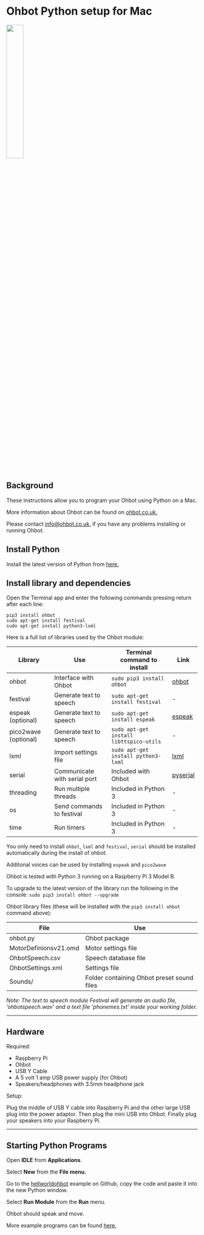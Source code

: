 # Ohbot Python setup for Mac

<a href="http://whoosh.co.uk/ohbothelp/images/eyes.gif" target="_blank"><img src="http://whoosh.co.uk/ohbothelp/images/eyes.gif" border="0" width = "30%"/></a>


Background
-----

These instructions allow you to program your Ohbot using Python on a Mac.

More information about Ohbot can be found on [ohbot.co.uk.](http://www.ohbot.co.uk)

Please contact [info@ohbot.co.uk.](info@ohbot.co.uk) if you have any problems installing or running Ohbot.


Install Python
--------

Install the latest version of Python from [here.](https://www.python.org/downloads/)


Install library and dependencies
----------

Open the Terminal app and enter the following commands pressing return after each line:

``pip3 install ohbot`` <br>
``sudo apt-get install festival`` <br>
``sudo apt-get install python3-lxml`` <br>

Here is a full list of libraries used by the Ohbot module:

| Library    | Use         | Terminal command to install  |Link |
| ---------- |-------------| -----------------------------|-----|
| ohbot   | Interface with Ohbot          | ```sudo pip3 install ohbot``` |[ohbot](https://github.com/ohbot/ohbot/) |
| festival    | Generate text to speech  | ```sudo apt-get install festival```  |- |
| espeak (optional)    | Generate text to speech  | ```sudo apt-get install espeak```  |[espeak](http://espeak.sourceforge.net/) |
| pico2wave (optional)    | Generate text to speech  | ```sudo apt-get install libttspico-utils```  |-|
| lxml    | Import settings file          | ```sudo apt-get install python3-lxml``` |[lxml](https://github.com/lxml/lxml) |
| serial    | Communicate with serial port | Included with Ohbot |[pyserial](https://github.com/pyserial/pyserial/) |
| threading    | Run multiple threads     | Included in Python 3  |- |
| os    | Send commands to festival       | Included in Python 3  |- |
| time    | Run timers                    | Included in Python 3  |- |


You only need to install ```ohbot```, ```lxml``` and ```festival```, ```serial``` should be installed automatically during the install of ohbot. 

Additonal voices can be used by installing ```espeak``` and ```pico2wave```

Ohbot is tested with Python 3 running on a Raspberry Pi 3 Model B. 

To upgrade to the latest version of the library run the following in the console:
```sudo pip3 install ohbot --upgrade```


Ohbot library files (these will be installed with the `pip3 install ohbot` command above):

| File    | Use         |
| ---------- |------------|
| ohbot.py   | Ohbot package |
| MotorDefinionsv21.omd    | Motor settings file |
| OhbotSpeech.csv    | Speech database file |
| OhbotSettings.xml    | Settings file |
| Sounds/    | Folder containing Ohbot preset sound files |

_Note: The text to speech module Festival will generate an audio file, ‘ohbotspeech.wav’ and a text file ‘phonemes.txt’ inside your working folder._

---

Hardware
-----

Required:

* Raspberry Pi
* Ohbot
* USB Y Cable
* A 5 volt 1 amp USB power supply (for Ohbot)
* Speakers/headphones with 3.5mm headphone jack


Setup:

Plug the middle of USB Y cable into Raspberry Pi and the other large USB plug into the power adaptor. Then plug the mini USB into Ohbot. Finally plug your speakers into your Raspberry Pi. 

---

Starting Python Programs
--------

Open <b>IDLE</b> from <b>Applications</b>.

Select <b>New</b> from the <b>File menu.</b>

Go to the [hellworldohbot](https://github.com/ohbot/ohbot-python/blob/master/examples/helloworldohbot.py) example on Github, copy the code and paste it into the new Python window.

Select <b>Run Module</b> from the <b>Run</b> menu.

Ohbot should speak and move.

More example programs can be found [here.](https://github.com/ohbot/ohbot-python/tree/master/examples)
